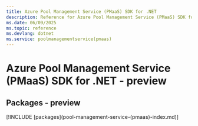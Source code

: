 ```yaml
---
title: Azure Pool Management Service (PMaaS) SDK for .NET
description: Reference for Azure Pool Management Service (PMaaS) SDK for .NET
ms.date: 06/09/2025
ms.topic: reference
ms.devlang: dotnet
ms.service: poolmanagementservice(pmaas)
---
```

# Azure Pool Management Service (PMaaS) SDK for .NET - preview
## Packages - preview
[!INCLUDE [packages](pool-management-service-(pmaas\)-index.md)]